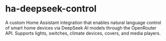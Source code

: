 # ha-deepseek-control
A custom Home Assistant integration that enables natural language control of smart home devices via DeepSeek AI models through the OpenRouter API. Supports lights, switches, climate devices, covers, and media players.
